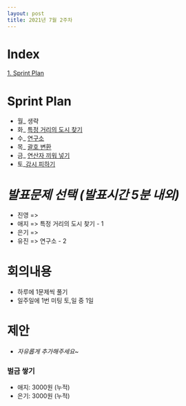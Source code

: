 ```yaml
---
layout: post
title: 2021년 7월 2주차
---
```


# Index

[1. Sprint Plan](#Sprint-Plan)



# Sprint Plan

- 월_ 생략
- 화_ [특정 거리의 도시 찾기](https://www.acmicpc.net/problem/18352)
- 수_ [연구소](https://www.acmicpc.net/problem/14502) 
- 목_ [괄호 변환](https://programmers.co.kr/learn/courses/30/lessons/60058) 
- 금_ [연산자 끼워 넣기](https://www.acmicpc.net/problem/14888)
- 토_[감시 피하기](https://www.acmicpc.net/problem/18428)



# _발표문제 선택 (발표시간 5분 내외)_

- 진영 =>  
- 애지 => 특정 거리의 도시 찾기 - 1
- 은기 => 
- 유진 => 연구소 - 2



# 회의내용

- 하루에 1문제씩 풀기
- 일주일에 1번 미팅 토,일 중 1일



# 제안

- _자유롭게 추가해주세요~_



### 벌금 쌓기

- 애지: 3000원 (누적)
- 은기: 3000원 (누적)
